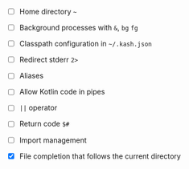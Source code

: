 - [ ] Home directory `~`
- [ ] Background processes with `&`, `bg` `fg`
- [ ] Classpath configuration in `~/.kash.json`
- [ ] Redirect stderr `2>`
- [ ] Aliases
- [ ] Allow Kotlin code in pipes
- [ ] `||` operator
- [ ] Return code `$#`
- [ ] Import management
 
 
- [X] File completion that follows the current directory
